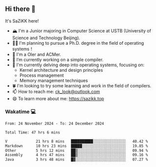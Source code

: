 ## Hi there 👋

It's SaZiKK here!

- 🏔️ I'm a Junior majoring in Computer Science  at USTB (University of Science and Technology Beijing).
- 🧑‍🎓 I'm planning to pursue a Ph.D. degree in the field of operating systems！
- 🚀 I'm a OIer and ACMer.
- 🔭 I’m currently working on a simple compiler.
- 🌱 I'm currently delving deep into operating systems, focusing on:
  - Kernel architecture and design principles
  - Process management
  - Memory management techniques
- 🍀 I'm looking to try some learning and work in the field of compilers.
- 📫 How to reach me: ck_look@outlook.com
- 😄 To learn more about me: https://sazikk.top

  
<!--
**SaZiKK/SaZiKK** is a ✨ _special_ ✨ repository because its `README.md` (this file) appears on your GitHub profile.

Here are some ideas to get you started:

- 🔭 I’m currently working on ...
- 🌱 I’m currently learning ...
- 👯 I’m looking to collaborate on ...
- 🤔 I’m looking for help with ...
- 💬 Ask me about ...
- 📫 How to reach me: ...
- 😄 Pronouns: ...
- ⚡ Fun fact: ...
-->

### Wakatime 💻

<!--START_SECTION:waka-->

```txt
From: 24 November 2024 - To: 24 December 2024

Total Time: 47 hrs 6 mins

V             21 hrs 8 mins   ██████████░░░░░░░░░░░░░░░   40.42 %
Markdown      10 hrs 23 mins  █████░░░░░░░░░░░░░░░░░░░░   19.85 %
Other         5 hrs 12 mins   ██▒░░░░░░░░░░░░░░░░░░░░░░   09.94 %
Assembly      4 hrs 47 mins   ██▒░░░░░░░░░░░░░░░░░░░░░░   09.16 %
Java          3 hrs 48 mins   █▓░░░░░░░░░░░░░░░░░░░░░░░   07.27 %
```

<!--END_SECTION:waka-->
